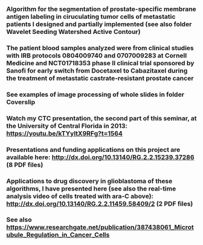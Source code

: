 ### Algorithm for the segmentation of prostate-specific membrane antigen labeling in ciruculating tumor cells of metastatic patients I designed and partially implemented (see also folder Wavelet Seeding Watershed Active Contour)

### The patient blood samples analyzed were from clinical studies with IRB protocols 0804009740 and 0707009283 at Cornell Medicine and NCT01718353 phase II clinical trial sponsored by Sanofi for early switch from Docetaxel to Cabazitaxel during the treatment of metastatic castrate-resistant prostate cancer 

### See examples of image processing of whole slides in folder Coverslip

### Watch my CTC presentation, the second part of this seminar, at the University of Central Florida in 2013: https://youtu.be/kTYyltX9RFg?t=1564

### Presentations and funding applications on this project are available here: http://dx.doi.org/10.13140/RG.2.2.15239.37286 (8 PDF files) 

### Applications to drug discovery in glioblastoma of these algorithms, I have presented here (see also the real-time analysis video of cells treated with ara-C above): http://dx.doi.org/10.13140/RG.2.2.11459.58409/2 (2 PDF files) 

### See also https://www.researchgate.net/publication/387438061_Microtubule_Regulation_in_Cancer_Cells
